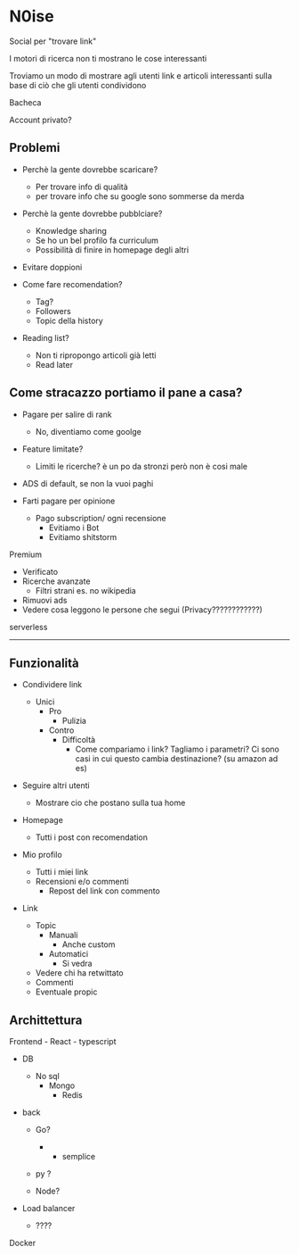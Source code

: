 # N0ise


Social per "trovare link"

I motori di ricerca non ti mostrano le cose interessanti

Troviamo un modo di mostrare agli utenti link e articoli interessanti sulla base di ciò che gli utenti condividono



Bacheca

Account privato?

## Problemi
- Perchè la gente dovrebbe scaricare?
	- Per trovare info di qualità 
	- per trovare info che su google sono sommerse da merda

- Perchè la gente dovrebbe pubblciare?
	- Knowledge sharing
	- Se ho un bel profilo fa curriculum
	- Possibilità di finire in homepage degli altri

- Evitare doppioni

- Come fare recomendation?
	- Tag?
	- Followers
	- Topic della history

- Reading list?
	- Non ti ripropongo articoli già letti
	- Read later


## Come stracazzo portiamo il pane a casa?

- Pagare per salire di rank
	- No, diventiamo come goolge
- Feature limitate?
	- Limiti le ricerche? è un po da stronzi però non è cosi male

- ADS di default, se non la vuoi paghi

- Farti pagare per opinione
	- Pago subscription/ ogni recensione
		- Evitiamo i Bot
		- Evitiamo shitstorm

Premium
- Verificato
- Ricerche avanzate
	- Filtri strani  es. no wikipedia
- Rimuovi ads
- Vedere cosa leggono le persone che segui (Privacy????????????)



serverless

---
## Funzionalità 
- Condividere link
	- Unici
		- Pro
			- Pulizia 
		- Contro
			- Difficoltà
				- Come compariamo i link? Tagliamo i parametri? Ci sono casi in cui questo cambia destinazione? (su amazon ad es)

- Seguire altri utenti
	- Mostrare cio che postano sulla tua home


- Homepage
	- Tutti i post con recomendation



- Mio profilo
	- Tutti i miei link
	- Recensioni e/o commenti
		- Repost del link con commento

- Link
	- Topic
		- Manuali
			- Anche custom
		 - Automatici
			 - Si vedra
	- Vedere chi ha retwittato
	- Commenti
	- Eventuale propic


## Archittettura

Frontend
	- React 
	- typescript

- DB
	- No sql
		- Mongo
			- Redis

- back
	- Go? 
		- + semplice
	- py ?

	- Node?

- Load balancer
	- ????

Docker
